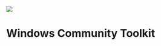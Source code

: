 ![](https://repository-images.githubusercontent.com/61403402/058b1a00-dd82-11e9-85c2-471c029761aa)
# Windows Community Toolkit
